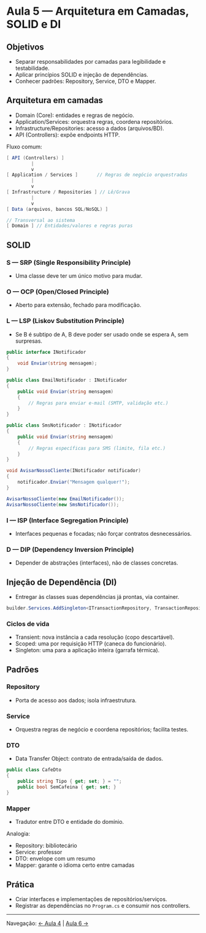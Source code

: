 # Aula 5 — Arquitetura em Camadas, SOLID e DI

## Objetivos
- Separar responsabilidades por camadas para legibilidade e testabilidade.
- Aplicar princípios SOLID e injeção de dependências.
- Conhecer padrões: Repository, Service, DTO e Mapper.

## Arquitetura em camadas
- Domain (Core): entidades e regras de negócio.
- Application/Services: orquestra regras, coordena repositórios.
- Infrastructure/Repositories: acesso a dados (arquivos/BD).
- API (Controllers): expõe endpoints HTTP.

Fluxo comum:

```csharp
[ API (Controllers) ]
         |
         v
[ Application / Services ]       // Regras de negócio orquestradas
         |
         v
[ Infrastructure / Repositories ] // Lê/Grava
         |
         v
[ Data (arquivos, bancos SQL/NoSQL) ]

// Transversal ao sistema
[ Domain ] // Entidades/valores e regras puras
```

## SOLID

### S — SRP (Single Responsibility Principle)
- Uma classe deve ter um único motivo para mudar.

### O — OCP (Open/Closed Principle)
- Aberto para extensão, fechado para modificação.

### L — LSP (Liskov Substitution Principle)
- Se B é subtipo de A, B deve poder ser usado onde se espera A, sem surpresas.

```csharp
public interface INotificador
{
    void Enviar(string mensagem);
}

public class EmailNotificador : INotificador
{
    public void Enviar(string mensagem)
    {
        // Regras para enviar e-mail (SMTP, validação etc.)
    }
}

public class SmsNotificador : INotificador
{
    public void Enviar(string mensagem)
    {
        // Regras específicas para SMS (limite, fila etc.)
    }
}

void AvisarNossoCliente(INotificador notificador)
{
    notificador.Enviar("Mensagem qualquer!");
}

AvisarNossoCliente(new EmailNotificador());
AvisarNossoCliente(new SmsNotificador());
```

### I — ISP (Interface Segregation Principle)
- Interfaces pequenas e focadas; não forçar contratos desnecessários.

### D — DIP (Dependency Inversion Principle)
- Depender de abstrações (interfaces), não de classes concretas.

## Injeção de Dependência (DI)
- Entregar às classes suas dependências já prontas, via container.

```csharp
builder.Services.AddSingleton<ITransactionRepository, TransactionRepository>();
```

### Ciclos de vida
- Transient: nova instância a cada resolução (copo descartável).
- Scoped: uma por requisição HTTP (caneca do funcionário).
- Singleton: uma para a aplicação inteira (garrafa térmica).

## Padrões

### Repository
- Porta de acesso aos dados; isola infraestrutura.

### Service
- Orquestra regras de negócio e coordena repositórios; facilita testes.

### DTO
- Data Transfer Object: contrato de entrada/saída de dados.

```csharp
public class CafeDto
{
    public string Tipo { get; set; } = "";
    public bool SemCafeina { get; set; }
}
```

### Mapper
- Tradutor entre DTO e entidade do domínio.

Analogia:
- Repository: bibliotecário
- Service: professor
- DTO: envelope com um resumo
- Mapper: garante o idioma certo entre camadas

## Prática
- Criar interfaces e implementações de repositórios/serviços.
- Registrar as dependências no `Program.cs` e consumir nos controllers.

---
Navegação: [← Aula 4](Aula-4.md) | [Aula 6 →](Aula-6.md)
